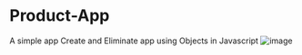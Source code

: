 # Product-App
A simple app Create and Eliminate app using Objects in Javascript
![image](https://user-images.githubusercontent.com/96703907/201434901-cc6544a0-5ebd-40ed-aa85-824ff193a8e0.png)
